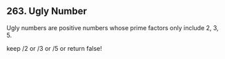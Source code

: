 ## 263. Ugly Number

Ugly numbers are positive numbers whose prime factors only include 2, 3, 5.

keep /2 or /3 or /5 or return false!

